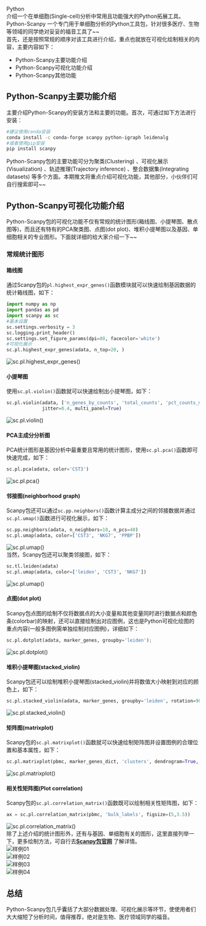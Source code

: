 Python<br />介绍一个在单细胞(Single-cell)分析中常用且功能强大的Python拓展工具。Python-Scanpy 一个专门用于单细胞分析的Python工具包，针对很多医疗、生物等领域的同学绝对妥妥的福音工具了~~<br />首先，还是按照常规的顺序对该工具进行介绍，重点也就放在可视化绘制相关的内容，主要内容如下：

- Python-Scanpy主要功能介绍
- Python-Scanpy可视化功能介绍
- Python-Scanpy其他功能
<a name="MHuM9"></a>
## Python-Scanpy主要功能介绍
主要介绍Python-Scanpy的安装方法和主要的功能。首次，可通过如下方法进行安装：
```bash
#建议使用conda安装
conda install -c conda-forge scanpy python-igraph leidenalg
#或者使用pip安装
pip install scanpy
```
Python-Scanpy包的主要功能可分为聚类(Clustering) 、可视化展示(Visualization) 、轨迹推理(Trajectory inference) 、整合数据集(Integrating datasets) 等多个方面。本期推文将重点介绍可视化功能，其他部分，小伙伴们可自行搜索即可~~
<a name="Gg5fJ"></a>
## Python-Scanpy可视化功能介绍
Python-Scanpy包的可视化功能不仅有常规的统计图形(箱线图、小提琴图、散点图等)，而且还有特有的PCA聚类图、点图(dot plot)、堆积小提琴图以及基因、单细胞相关的专业图形。下面就详细的给大家介绍一下~~
<a name="jb6Za"></a>
### 常规统计图形
<a name="T9lZ6"></a>
#### 箱线图
通过Scanpy包的`pl.highest_expr_genes()`函数模块就可以快速绘制基因数据的统计箱线图，如下：
```python
import numpy as np
import pandas as pd
import scanpy as sc
#基本设置
sc.settings.verbosity = 3    
sc.logging.print_header()
sc.settings.set_figure_params(dpi=80, facecolor='white')
#可视化展示
sc.pl.highest_expr_genes(adata, n_top=20, )
```
![sc.pl.highest_expr_genes()](./img/1672709215125-8c7373b6-cad4-4363-bd20-a3113067c6a5.png "sc.pl.highest_expr_genes()")
<a name="oTIu9"></a>
#### 小提琴图
使用`sc.pl.violin()`函数就可以快速绘制出小提琴图，如下：
```python
sc.pl.violin(adata, ['n_genes_by_counts', 'total_counts', 'pct_counts_mt'],
             jitter=0.4, multi_panel=True)
```
![sc.pl.violin()](./img/1672709215114-06642fef-9164-4c5d-b123-4bdaab21a5ad.png "sc.pl.violin()")
<a name="V65A7"></a>
#### PCA主成分分析图
PCA统计图形是基因分析中最重要且常用的统计图形，使用`sc.pl.pca()`函数即可快速完成，如下：
```python
sc.pl.pca(adata, color='CST3')
```
![sc.pl.pca()](./img/1672709215128-6cb31b7c-2d11-42be-862f-a6dd4c739c87.png "sc.pl.pca()")
<a name="bSoBo"></a>
#### 邻接图(neighborhood graph)
Scanpy包还可以通过`sc.pp.neighbors()`函数计算主成分之间的邻接数据并通过`sc.pl.umap()`函数进行可视化展示，如下：
```python
sc.pp.neighbors(adata, n_neighbors=10, n_pcs=40)
sc.pl.umap(adata, color=['CST3', 'NKG7', 'PPBP'])
```
![sc.pl.umap()](./img/1672709215137-9e3256ff-8919-4e10-af38-d2269a2fe73b.png "sc.pl.umap()")<br />当然，Scanpy包还可以聚类邻接图，如下：
```python
sc.tl.leiden(adata)
sc.pl.umap(adata, color=['leiden', 'CST3', 'NKG7'])
```
![sc.pl.umap()](./img/1672709215107-f31652c1-44d0-4a1d-ba6f-348609f21227.png "sc.pl.umap()")
<a name="Mmuw9"></a>
#### 点图(dot plot)
Scanpy包点图的绘制不仅将数据点的大小变量和其他变量同时进行数据点和颜色条(colorbar)的映射，还可以直接绘制出对应图例，这也是Python可视化绘图的重点内容(一般多图例需单独绘制对应图例)，详细如下：
```python
sc.pl.dotplot(adata, marker_genes, groupby='leiden');
```
![sc.pl.dotplot()](./img/1672709215941-fe01b031-5044-4e9d-b53a-660aedd2b054.png "sc.pl.dotplot()")
<a name="aA3cm"></a>
#### 堆积小提琴图(stacked_violin)
Scanpy包还可以绘制堆积小提琴图(stacked_violin)并将数值大小映射到对应的颜色上，如下：
```python
sc.pl.stacked_violin(adata, marker_genes, groupby='leiden', rotation=90)
```
![sc.pl.stacked_violin()](./img/1672709216045-89b7f001-105d-44a0-931c-17149c33a20f.png "sc.pl.stacked_violin()")
<a name="XbJbZ"></a>
#### 矩阵图(matrixplot)
Scanpy包的`sc.pl.matrixplot()`函数就可以快速绘制矩阵图并设置图例的合理位置和基本属性，如下：
```python
sc.pl.matrixplot(pbmc, marker_genes_dict, 'clusters', dendrogram=True, cmap='Blues', standard_scale='var', colorbar_title='column scaled\nexpression')
```
![sc.pl.matrixplot()](./img/1672709216156-f900a666-4921-4cbb-a24e-02d79ddf9c17.png "sc.pl.matrixplot()")
<a name="K4DJJ"></a>
#### 相关性矩阵图(Plot correlation)
Scanpy包的`sc.pl.correlation_matrix()`函数既可以绘制相关性矩阵图，如下：
```python
ax = sc.pl.correlation_matrix(pbmc, 'bulk_labels', figsize=(5,3.5))
```
![sc.pl.correlation_matrix()](./img/1672709216206-7935671d-7f06-4f6f-aa08-9bdc78a80f1e.png "sc.pl.correlation_matrix()")<br />除了上述介绍的统计图形外，还有与基因、单细胞有关的图形，这里直接列举一下，更多绘制方法，可自行去[**Scanpy包官网**](https://scanpy-tutorials.readthedocs.io/en/latest/index.html) 了解详情。<br />![样例01](./img/1672709216533-cd1d0b11-5e0f-4185-bb95-9504906450de.png "样例01")<br />![样例02](./img/1672709216804-88ab896f-5422-4c7f-b180-605b82b763c4.png "样例02")<br />![样例03](./img/1672709216862-9ca248f6-9d40-4878-b340-7c8224d305ab.png "样例03")<br />![样例04](./img/1672709216820-461cdb5f-dc8f-4fe7-88e4-d85259f78ad3.png "样例04")
<a name="DMues"></a>
## 总结
Python-Scanpy包几乎囊括了大部分数据处理、可视化展示等环节，使使用者们大大缩短了分析时间，值得推荐，绝对是生物、医疗领域同学的福音。
